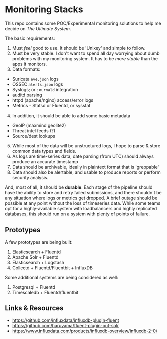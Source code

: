 # Monitoring Stacks

This repo contains some POC/Experimental monitoring solutions to help me decide on _The Ultimate System_. 

The basic requirements: 

1. Must _feel_ good to use. It should be 'Unixey' and simple to follow. 
2. Must be very stable. I don't want to spend all day worrying about dumb problems with my monitoring system. It has to be _more stable_ than the apps it monitors. 
3. Data formats: 

  * Suricata `eve.json` logs
  * OSSEC `alerts.json` logs
  * Syslogs; or `journald` integration
  * auditd parsing
  * httpd (apache/nginx) access/error logs
  * Metrics - Statsd or Fluentd, or sysstat

4. In addition, it should be able to add some basic metadata

  * GeoIP (maxmind geolite2)
  * Threat intel feeds (?)
  * Source/dest lookups

5. While most of the data will be unstructured logs, I hope to parse & store common data types and fields. 
6. As logs are time-series data, date parsing (from UTC) should always produce an accurate timestamp
7. Data should be archivable, ideally in plaintext format that is 'greppable'
8. Data should also be alertable, and usable to produce reports or perform security analysis. 

And, most of all, it should be __durable__. Each stage of the pipeline should have the ability to store and retry failed submissions, and there shouldn't be any situation where logs or metrics get dropped. A brief outage should be possible at any point without the loss of timeseries data. While some teams opt for a highly-available system with loadbalancers and highly replicated databases, this should run on a system with plenty of points of failure. 

## Prototypes

A few prototypes are being built: 

1. Elasticsearch + Fluentd
2. Apache Solr + Fluentd
3. Elasticsearch + Logstash
4. Collectd + Fluentd/Fluentbit + InfluxDB

Some additional systems are being considered as well: 

1. Postgresql + Fluentd
2. Timescaledb + Fluentd/fluentbit

## Links & Resources

* https://github.com/influxdata/influxdb-plugin-fluent
* https://github.com/haruyama/fluent-plugin-out-solr
* https://www.influxdata.com/products/influxdb-overview/influxdb-2-0/
